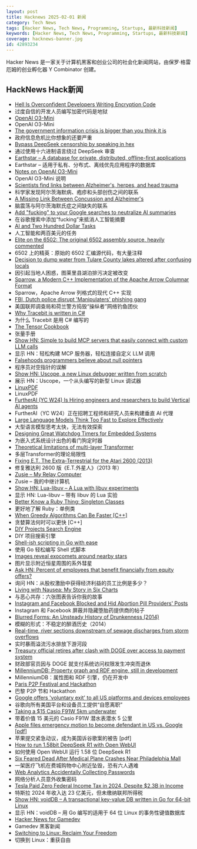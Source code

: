 ```yaml
---
layout: post
title: Hacknews 2025-02-01 新闻
category: Tech News
tags: [Hacker News, Tech News, Programming, Startups, 最新科技新闻]
keywords: [Hacker News, Tech News, Programming, Startups, 最新科技新闻]
coverage: hacknews-banner.jpg
id: 42893234
---
```


Hacker News 是一家关于计算机黑客和创业公司的社会化新闻网站，由保罗·格雷厄姆的创业孵化器 Y Combinator 创建。

## HackNews Hack新闻

- [Hell Is Overconfident Developers Writing Encryption Code](https://soatok.blog/2025/01/31/hell-is-overconfident-developers-writing-encryption-code/)
- 过度自信的开发人员编写加密代码是地狱
- [OpenAI O3-Mini](https://openai.com/index/openai-o3-mini/)
- OpenAI O3-Mini
- [The government information crisis is bigger than you think it is](https://freegovinfo.info/node/14747/)
- 政府信息危机比你想象的还要严重
- [Bypass DeepSeek censorship by speaking in hex](https://substack.com/home/post/p-156004330)
- 通过使用十六进制语言绕过 DeepSeek 审查
- [Earthstar – A database for private, distributed, offline-first applications](https://earthstar-project.org/)
- Earthstar – 适用于私有、分布式、离线优先应用程序的数据库
- [Notes on OpenAI O3-Mini](https://simonwillison.net/2025/Jan/31/o3-mini/)
- OpenAI O3-Mini 说明
- [Scientists find links between Alzheimer's, herpes, and head trauma](https://www.statnews.com/2025/01/07/alzheimers-disease-research-link-between-herpes-virus-head-trauma-dementia/)
- 科学家发现阿尔茨海默病、疱疹和头部创伤之间的联系
- [A Missing Link Between Concussion and Alzheimer's](https://nautil.us/a-missing-link-between-concussion-and-alzheimers-1184691/)
- 脑震荡与阿尔茨海默氏症之间缺失的联系
- [Add "fucking" to your Google searches to neutralize AI summaries](https://gizmodo.com/add-fcking-to-your-google-searches-to-neutralize-ai-summaries-2000557710)
- 在谷歌搜索中添加“fucking”来抵消人工智能摘要
- [AI and Two Hundred Dollar Tasks](https://blog.ninlabs.com/blog/2025-01-27-two-hundred-dollar-tasks/)
- 人工智能和两百美元的任务
- [Elite on the 6502: The original 6502 assembly source, heavily commented](https://elite.bbcelite.com/)
- 6502 上的精英：原始的 6502 汇编源代码，有大量注释
- [Decision to dump water from Tulare County lakes altered after confusing locals](https://sjvwater.org/decision-to-dump-water-from-tulare-county-lakes-altered-after-sending-locals-in-mad-scramble/)
- 因引起当地人困惑，图莱里县湖泊排污决定被改变
- [Sparrow, a Modern C++ Implementation of the Apache Arrow Columnar Format](https://johan-mabille.medium.com/sparrow-1f23817f6696)
- Sparrow，Apache Arrow 列格式的现代 C++ 实现
- [FBI, Dutch police disrupt 'Manipulaters' phishing gang](https://krebsonsecurity.com/2025/01/fbi-dutch-police-disrupt-manipulaters-phishing-gang/)
- 美国联邦调查局和荷兰警方捣毁“操纵者”网络钓鱼团伙
- [Why Tracebit is written in C#](https://tracebit.com/blog/why-tracebit-is-written-in-c-sharp)
- 为什么 Tracebit 是用 C# 编写的
- [The Tensor Cookbook](https://tensorcookbook.com/)
- 张量手册
- [Show HN: Simple to build MCP servers that easily connect with custom LLM calls](https://mirascope.com/learn/mcp/server/)
- 显示 HN：轻松构建 MCP 服务器，轻松连接自定义 LLM 调用
- [Falsehoods programmers believe about null pointers](https://purplesyringa.moe/blog/falsehoods-programmers-believe-about-null-pointers/)
- 程序员对空指针的误解
- [Show HN: Uscope, a new Linux debugger written from scratch](https://github.com/jcalabro/uscope)
- 展示 HN：Uscope，一个从头编写的新型 Linux 调试器
- [LinuxPDF](https://github.com/ading2210/linuxpdf)
- LinuxPDF
- [FurtherAI (YC W24) Is Hiring engineers and researchers to build Vertical AI agents](https://www.ycombinator.com/companies/furtherai/jobs)
- FurtherAI（YC W24）正在招聘工程师和研究人员来构建垂直 AI 代理
- [Large Language Models Think Too Fast to Explore Effectively](https://arxiv.org/abs/2501.18009)
- 大型语言模型思考太快，无法有效探索
- [Designing Great Watchdog Timers for Embedded Systems](https://www.ganssle.com/watchdogs.htm)
- 为嵌入式系统设计出色的看门狗定时器
- [Theoretical limitations of multi-layer Transformer](https://arxiv.org/abs/2412.02975)
- 多层Transformer的理论局限性
- [Fixing E.T. The Extra-Terrestrial for the Atari 2600 (2013)](http://www.neocomputer.org/projects/et/)
- 修复雅达利 2600 版《E.T.外星人》（2013 年）
- [Zusie – My Relay Computer](http://www.nablaman.com/relay/about.php)
- Zusie – 我的中继计算机
- [Show HN: Lua-libuv – A Lua with libuv experiments](https://github.com/joaoneto/lua-libuv)
- 显示 HN: Lua-libuv – 带有 libuv 的 Lua 实验
- [Better Know a Ruby Thing: Singleton Classes](https://noelrappin.com/blog/2025/01/better-know-a-ruby-thing-singleton-classes/)
- 更好地了解 Ruby：单例类
- [When Greedy Algorithms Can Be Faster [C++]](https://16bpp.net/blog/post/when-greedy-algorithms-can-be-faster/)
- 贪婪算法何时可以更快 [C++]
- [DIY Projects Search Engine](https://FindingDIY.com/)
- DIY 项目搜索引擎
- [Shell-ish scripting in Go with ease](https://github.com/bitfield/script)
- 使用 Go 轻松编写 Shell 式脚本
- [Images reveal exocomets around nearby stars](https://skyandtelescope.org/astronomy-news/new-images-reveal-exocomets-around-74-nearby-stars/)
- 图片显示附近恒星周围的系外彗星
- [Ask HN: Percent of employees that benefit financially from equity offers?]()
- 询问 HN：从股权激励中获得经济利益的员工比例是多少？
- [Living with Nausea: My Story in Six Charts](https://www.c82.net/blog/?id=96)
- 与恶心共存：六张图表告诉你我的故事
- [Instagram and Facebook Blocked and Hid Abortion Pill Providers' Posts](https://www.nytimes.com/2025/01/23/technology/instagram-facebook-abortion-pill-providers.html)
- Instagram 和 Facebook 屏蔽并隐藏堕胎药提供商的帖子
- [Blurred Forms: An Unsteady History of Drunkenness (2014)](https://theappendix.net/issues/2014/10/blurred-forms-an-unsteady-history-of-drunkenness)
- 模糊的形式：不稳定的醉酒历史（2014）
- [Real-time, river sections downstream of sewage discharges from storm overflows](https://www.sewagemap.co.uk/)
- 实时暴雨溢流污水排放下游河段
- [Treasury official retires after clash with DOGE over access to payment system](https://arstechnica.com/tech-policy/2025/01/musks-doge-clashes-with-treasury-over-access-to-payment-system-report-says/)
- 财政部官员因与 DOGE 就支付系统访问权限发生冲突而退休
- [MillenniumDB: Property graph and RDF engine, still in development](https://github.com/MillenniumDB/MillenniumDB)
- MillenniumDB：属性图和 RDF 引擎，仍在开发中
- [Paris P2P Festival and Hackathon](https://p2p.paris/fr/)
- 巴黎 P2P 节和 Hackathon
- [Google offers 'voluntary exit' to all US platforms and devices employees](https://www.theverge.com/news/603432/google-voluntary-exit-platforms-devices-team)
- 谷歌向所有美国平台和设备员工提供“自愿离职”
- [Taking a $15 Casio F91W 5km underwater](https://www.watchesofespionage.com/blogs/woe-dispatch/casio-f91w-diving-underwater-pressure-test)
- 带着价值 15 美元的 Casio F91W 潜水表潜水 5 公里
- [Apple files emergency motion to become defendant in US vs. Google [pdf]](https://storage.courtlistener.com/recap/gov.uscourts.dcd.223205/gov.uscourts.dcd.223205.1158.0_1.pdf)
- 苹果提交紧急动议，成为美国诉谷歌案的被告 [pdf]
- [How to run 1.58bit DeepSeek R1 with Open WebUI](https://docs.openwebui.com/tutorials/integrations/deepseekr1-dynamic)
- 如何使用 Open WebUI 运行 1.58 位 DeepSeek R1
- [Six Feared Dead After Medical Plane Crashes Near Philadelphia Mall](https://www.nytimes.com/2025/01/31/us/plane-crash-philadelphia-roosevelt-mall.html)
- 一架医疗飞机在费城购物中心附近坠毁，恐有六人遇难
- [Web Analytics Accidentally Collecting Passwords](https://www.freshpaint.io/blog/rudderstack-collecting-passwords)
- 网络分析人员意外收集密码
- [Tesla Paid Zero Federal Income Tax in 2024, Despite $2.3B in Income](https://truthout.org/articles/tesla-paid-zero-federal-income-tax-in-2024-despite-2-3-billion-in-income/)
- 特斯拉 2024 年收入达 23 亿美元，但未缴纳联邦所得税
- [Show HN: voidDB – A transactional key-value DB written in Go for 64-bit Linux](https://github.com/voidDB/voidDB)
- 显示 HN：voidDB – 用 Go 编写的适用于 64 位 Linux 的事务性键值数据库
- [Hacker News for Gamedev](https://gamedev.city/)
- Gamedev 黑客新闻
- [Switching to Linux: Reclaim Your Freedom](https://linux-howto.org/article/switching-to-linux)
- 切换到 Linux：重获自由

